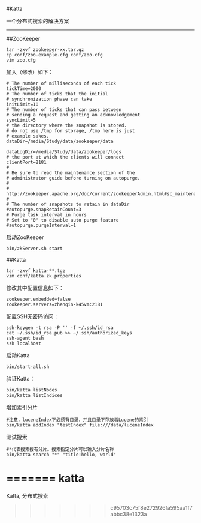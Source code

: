 #Katta

一个分布式搜索的解决方案

---

##ZooKeeper

    tar -zxvf zookeeper-xx.tar.gz
    cp conf/zoo.example.cfg conf/zoo.cfg
    vim zoo.cfg

加入（修改）如下：

    # The number of milliseconds of each tick
    tickTime=2000
    # The number of ticks that the initial 
    # synchronization phase can take
    initLimit=10
    # The number of ticks that can pass between 
    # sending a request and getting an acknowledgement
    syncLimit=5
    # the directory where the snapshot is stored.
    # do not use /tmp for storage, /tmp here is just 
    # example sakes.
    dataDir=/media/Study/data/zookeeper/data

    dataLogDir=/media/Study/data/zookeeper/logs
    # the port at which the clients will connect
    clientPort=2181
    #
    # Be sure to read the maintenance section of the 
    # administrator guide before turning on autopurge.
    #
    # http://zookeeper.apache.org/doc/current/zookeeperAdmin.html#sc_maintenance
    #
    # The number of snapshots to retain in dataDir
    #autopurge.snapRetainCount=3
    # Purge task interval in hours
    # Set to "0" to disable auto purge feature
    #autopurge.purgeInterval=1

启动ZooKeeper

    bin/zkServer.sh start
    
##Katta

    tar -zxvf katta-**.tgz
    vim conf/katta.zk.properties
    

修改其中配置信息如下：

    zookeeper.embedded=false
    zookeeper.servers=zhenqin-k45vm:2181

配置SSH无密码访问：

    ssh-keygen -t rsa -P '' -f ~/.ssh/id_rsa
    cat ~/.ssh/id_rsa.pub >> ~/.ssh/authorized_keys
    ssh-agent bash
    ssh localhost

启动Katta

    bin/start-all.sh
    
验证Katta：

    bin/katta listNodes
    bin/katta listIndices
    
增加索引分片

    #注意，luceneIndex下必须有目录，并且目录下存放着Lucene的索引
    bin/katta addIndex "testIndex" file:///data/luceneIndex
    
测试搜索

    #*代表搜索搜有分片。搜索指定分片可以输入分片名称
    bin/katta search "*" "title:hello, world"
    

=======
katta
===============

Katta, 分布式搜索
>>>>>>> c95703c75f8e272926fa595aa1f7abbc38e1323a
